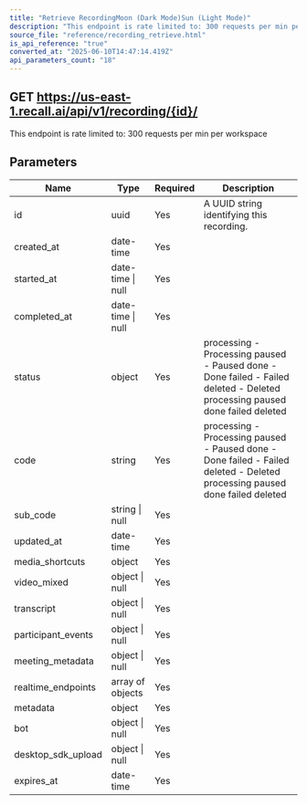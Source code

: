 ```yaml
---
title: "Retrieve RecordingMoon (Dark Mode)Sun (Light Mode)"
description: "This endpoint is rate limited to: 300 requests per min per workspace"
source_file: "reference/recording_retrieve.html"
is_api_reference: "true"
converted_at: "2025-06-10T14:47:14.419Z"
api_parameters_count: "18"
---
```

## GET https://us-east-1.recall.ai/api/v1/recording/{id}/

This endpoint is rate limited to: 300 requests per min per workspace

## Parameters

| Name | Type | Required | Description |
| --- | --- | --- | --- |
| id | uuid | Yes | A UUID string identifying this recording. |
| created_at | date-time | Yes |  |
| started_at | date-time \| null | Yes |  |
| completed_at | date-time \| null | Yes |  |
| status | object | Yes | processing - Processing paused - Paused done - Done failed - Failed deleted - Deleted  processing paused done failed deleted |
| code | string | Yes | processing - Processing paused - Paused done - Done failed - Failed deleted - Deleted  processing paused done failed deleted |
| sub_code | string \| null | Yes |  |
| updated_at | date-time | Yes |  |
| media_shortcuts | object | Yes |  |
| video_mixed | object \| null | Yes |  |
| transcript | object \| null | Yes |  |
| participant_events | object \| null | Yes |  |
| meeting_metadata | object \| null | Yes |  |
| realtime_endpoints | array of objects | Yes |  |
| metadata | object | Yes |  |
| bot | object \| null | Yes |  |
| desktop_sdk_upload | object \| null | Yes |  |
| expires_at | date-time | Yes |  |
